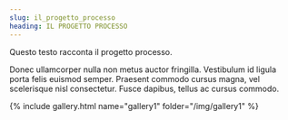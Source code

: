 ```yaml
---
slug: il_progetto_processo
heading: IL PROGETTO PROCESSO
---
```


Questo testo racconta il progetto processo.

Donec ullamcorper nulla non metus auctor fringilla. Vestibulum id ligula porta felis euismod semper. Praesent commodo cursus magna, vel scelerisque nisl consectetur. Fusce dapibus, tellus ac cursus commodo.


{% include gallery.html name="gallery1" folder="/img/gallery1" %}
